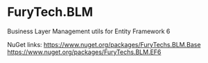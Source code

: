 # FuryTech.BLM
Business Layer Management utils for Entity Framework 6

NuGet links:
https://www.nuget.org/packages/FuryTechs.BLM.Base
https://www.nuget.org/packages/FuryTechs.BLM.EF6
